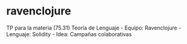 # ravenclojure
TP para la materia (75.31) Teoría de Lenguaje - Equipo: Ravenclojure - Lenguaje: Solidity - Idea: Campañas colaborativas
